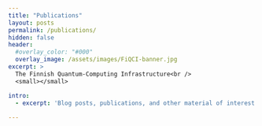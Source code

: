 ```yaml
---
title: "Publications"
layout: posts
permalink: /publications/
hidden: false
header:
  #overlay_color: "#000"
  overlay_image: /assets/images/FiQCI-banner.jpg
excerpt: >
  The Finnish Quantum-Computing Infrastructure<br />
  <small></small>

intro: 
  - excerpt: 'Blog posts, publications, and other material of interest'
   
---
```


<!-- {% include feature_row id="intro" type="center" %} -->

<!-- Watch this space for the latest news and posts of interest! -->

<!-- {% include base_path %}
{% capture written_year %}'None'{% endcapture %}
{% for post in site.posts %}
  {% capture year %}{{ post.date | date: '%Y' }}{% endcapture %}
  {% if year != written_year %}
    <h2 id="{{ year | slugify }}" class="archive__subtitle">{{ year }}</h2>
    {% capture written_year %}{{ year }}{% endcapture %}
  {% endif %}
  {% include archive-single.html %}
{% endfor %}
{% include feature_row %} -->


<!-- {% include base_path %}
{% capture written_year %}'None'{% endcapture %}
{% for post in site.publications %}
  {% capture year %}{{ post.date | date: '%Y' }}{% endcapture %}
  {% if year != written_year %}
    <h2 id="{{ year | slugify }}" class="archive__subtitle">{{ year }}</h2>
    {% capture written_year %}{{ year }}{% endcapture %}
  {% endif %}
  {% include archive-single.html %}
{% endfor %}
{% include feature_row %} -->



<!-- <div class="row">
  <div class="column">
    {% include base_path %}
    {% capture written_year %}'None'{% endcapture %}
    {% for post in site.posts %}
      {% capture year %}{{ post.date | date: '%Y' }}{% endcapture %}
      {% if year != written_year %}
        <h2 id="{{ year | slugify }}" class="archive__subtitle">{{ year }}</h2>
        {% capture written_year %}{{ year }}{% endcapture %}
      {% endif %}
      {% include archive-single.html %}
    {% endfor %}
    {% include feature_row %}
  </div>
  <div class="column">
    {% include base_path %}
    {% capture written_year %}'None'{% endcapture %}
    {% for post in site.publications %}
      {% capture year %}{{ post.date | date: '%Y' }}{% endcapture %}
      {% if year != written_year %}
        <h2 id="{{ year | slugify }}" class="archive__subtitle">{{ year }}</h2>
        {% capture written_year %}{{ year }}{% endcapture %}
      {% endif %}
      {% include archive-single.html %}
    {% endfor %}
    {% include feature_row %}
  </div>
</div> -->


